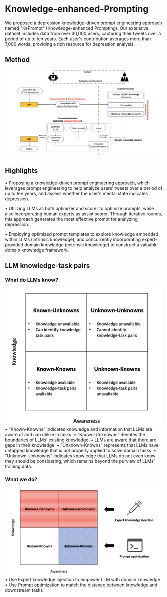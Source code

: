 # Knowledge-enhanced-Prompting
We proposed a depression knowledge-driven prompt engineering approach named "KePrompt" (Knowledge-enhanced Prompting). Our extensive dataset includes data from over 30,000 users, capturing their tweets over a period of up to ten years. Each user's contribution averages more than 7,000 words, providing a rich resource for depression analysis. 

## Method
![image](https://github.com/Connor-Shen/Knowledge-enhanced-Prompting/blob/main/img/experiment_structure.png)


## Highlights
• Proposing a knowledge-driven prompt engineering approach, which leverages prompt engineering to help analyze users’ tweets over a period of up to ten years, and assess whether the user's mental state indicates depression.

• Utilizing LLMs as both optimizer and scorer to optimize prompts, while also incorporating human experts as assist scorer. Through iterative rounds, this approach generates the most effective prompt for analyzing depression. 

• Employing optimized prompt templates to explore knowledge embedded within LLMs (intrinsic knowledge), and concurrently incorporating expert-provided domain knowledge (extrinsic knowledge) to construct a valuable domain knowledge framework.


## LLM knowledge-task pairs
### What do LLMs know?
<img src="https://github.com/Connor-Shen/Knowledge-enhanced-Prompting/blob/main/img/LLM_knowledge.png" width="500px">
• “Known-Knowns” indicates knowledge and information that LLMs are aware of and can utilize in tasks.
• “Known-Unknowns” denotes the boundaries of LLMs’ existing knowledge.
• LLMs are aware that there are gaps in their knowledge.
• “Unknown-Knowns” represents that LLMs have untapped knowledge that is not properly applied to solve domain tasks.
• “Unknown-Unknowns” indicates knowledge that LLMs do not even know they should be considering, which remains beyond the purview of LLMs’ training data.

### What we do?
![image](https://github.com/Connor-Shen/Knowledge-enhanced-Prompting/blob/main/img/Know_knows.png)
• Use Expert knowledge injection to empower LLM with domain knowledge
• Use Prompt optimization to match the distance between knowledge and downstream tasks


